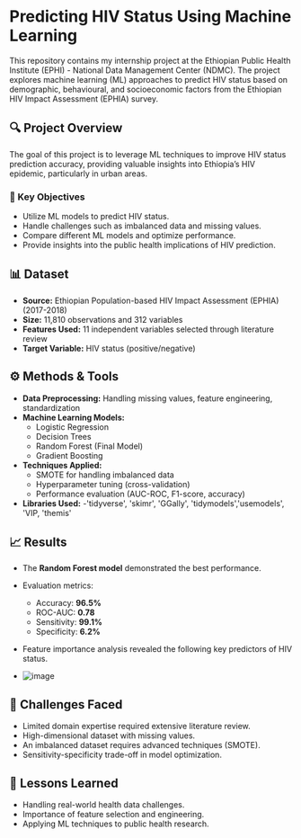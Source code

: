 # Predicting HIV Status Using Machine Learning
This repository contains my internship project at the Ethiopian Public Health Institute (EPHI) - National Data Management Center (NDMC). The project explores machine learning (ML) approaches to predict HIV status based on demographic, behavioural, and socioeconomic factors from the Ethiopian HIV Impact Assessment (EPHIA) survey.

## 🔍 Project Overview
The goal of this project is to leverage ML techniques to improve HIV status prediction accuracy, providing valuable insights into Ethiopia’s HIV epidemic, particularly in urban areas.

### 📌 Key Objectives
- Utilize ML models to predict HIV status.
- Handle challenges such as imbalanced data and missing values.
- Compare different ML models and optimize performance.
- Provide insights into the public health implications of HIV prediction.

## 📊 Dataset
- **Source:** Ethiopian Population-based HIV Impact Assessment (EPHIA) (2017-2018)
- **Size:** 11,810 observations and 312 variables
- **Features Used:** 11 independent variables selected through literature review
- **Target Variable:** HIV status (positive/negative)

## ⚙️ Methods & Tools
- **Data Preprocessing:** Handling missing values, feature engineering, standardization
- **Machine Learning Models:** 
  - Logistic Regression
  - Decision Trees
  - Random Forest (Final Model)
  - Gradient Boosting
- **Techniques Applied:** 
  - SMOTE for handling imbalanced data
  - Hyperparameter tuning (cross-validation)
  - Performance evaluation (AUC-ROC, F1-score, accuracy)
- **Libraries Used:**
  -'tidyverse', 'skimr', 'GGally', 'tidymodels','usemodels', 'VIP, 'themis' 
## 📈 Results
- The **Random Forest model** demonstrated the best performance.
- Evaluation metrics:
  - Accuracy: **96.5%**
  - ROC-AUC: **0.78**
  - Sensitivity: **99.1%**
  - Specificity: **6.2%**
- Feature importance analysis revealed the following key predictors of HIV status.

- ![image](https://github.com/user-attachments/assets/7f9c81f3-5645-4a87-bb48-87b1391a3c61)

## 📌 Challenges Faced
- Limited domain expertise required extensive literature review.
- High-dimensional dataset with missing values.
- An imbalanced dataset requires advanced techniques (SMOTE).
- Sensitivity-specificity trade-off in model optimization.
## 📢 Lessons Learned
- Handling real-world health data challenges.
- Importance of feature selection and engineering.
- Applying ML techniques to public health research.
